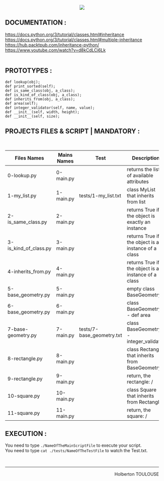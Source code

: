 <p align="center">
        <img src="https://capsule-render.vercel.app/api?type=waving&color=auto&height=250&section=header&text=Python%20Inheritance&fontSize=90&animation=fadeIn&fontAlignY=38&desc=SECOND%20Semester%20|%2015/25%20PROJET%20PYTHON#&descAlignY=51&descAlign=62">
</p>

## DOCUMENTATION :  
https://docs.python.org/3/tutorial/classes.html#inheritance  
https://docs.python.org/3/tutorial/classes.html#multiple-inheritance  
https://hub.packtpub.com/inheritance-python/  
https://www.youtube.com/watch?v=d8kCdLCi6Lk  
<br/>
 
## PROTOTYPES :
`def lookup(obj);`  
`def print_sorted(self);`  
`def is_same_class(obj, a_class);`  
`def is_kind_of_class(obj, a_class);`  
`def inherits_from(obj, a_class);`  
`def area(self);`  
`def integer_validator(self, name, value);`  
`def __init__(self, width, height);`  
`def __init__(self, size);`  


## PROJECTS FILES & SCRIPT | MANDATORY :
<br/>

| Files Names  |      Mains Names     | Test | Description        |
| ----------- | ---------------------|---|------
| 0-lookup.py | 0-main.py | |  returns the list of available attributes
| 1-my_list.py | 1-main.py | tests/1-my_list.txt |  class MyList that inherits from list
| 2-is_same_class.py | 2-main.py | |  returns True if the object is exactly an instance
| 3-is_kind_of_class.py | 3-main.py | | returns True if the object is an instance of a class
| 4-inherits_from.py | 4-main.py | | returns True if the object is an instance of a class
| 5-base_geometry.py | 5-main.py | | empty class BaseGeometry.
| 6-base_geometry.py | 6-main.py | | class BaseGeometry - def area
| 7-base-geometry.py | 7-main.py | tests/7-base_geometry.txt |  class BaseGeometry - integer_validator
| 8-rectangle.py | 8-main.py | | class Rectangle that inherits from BaseGeometry 
| 9-rectangle.py | 9-main.py | | return, the rectangle: <width>/<height>
| 10-square.py | 10-main.py  | | class Square that inherits from Rectangle
| 11-square.py | 11-main.py | | return, the square: <width>/<height>

## EXECUTION :
You need to type `./NameOfTheMainScriptFile` to execute your script.  
You need to type `cat ./tests/NameOfTheTestFile` to watch the Test.txt.


<br/><hr>
<p align="right">Holberton TOULOUSE</p>
